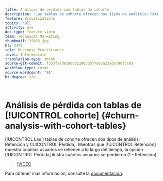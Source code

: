 ```yaml
---
title: Análisis de pérdida con tablas de cohorte
description: 'Las tablas de cohorte ofrecen dos tipos de análisis: Retención y Pérdida. Aunque Retención muestra cuántos usuarios se retienen con el tiempo, la opción Pérdida mostrará cuántos usuarios se perdieron (1 - Retención).'
feature: Visualizations
topics: null
activity: use
doc-type: feature video
team: Technical Marketing
thumbnail: 25966.jpg
kt: 2479
role: Business Practitioner
level: Intermediate
translation-type: tm+mt
source-git-commit: f3b3fa7d91b0cb21005b57768ca23ed6700fcc03
workflow-type: tm+mt
source-wordcount: '91'
ht-degree: 12%

---
```



#  Análisis de pérdida con tablas de  [!UICONTROL cohorte] {#churn-analysis-with-cohort-tables}

[!UICONTROL Las ] tablas de cohorte ofrecen dos tipos de análisis:   Retención y  [!UICONTROL Pérdida]. Mientras que [!UICONTROL Retención] muestra cuántos usuarios se retienen a lo largo del tiempo, la opción [!UICONTROL Pérdida] ilustra cuántos usuarios se perdieron (1 - Retención).

>[!VIDEO](https://video.tv.adobe.com/v/25966/?quality=12)

Para obtener más información, consulte la [documentación](https://marketing.adobe.com/resources/help/es_ES/analytics/analysis-workspace/cohort_analysis.html).
